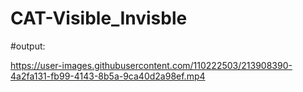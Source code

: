 # CAT-Visible_Invisble

#output:



https://user-images.githubusercontent.com/110222503/213908390-4a2fa131-fb99-4143-8b5a-9ca40d2a98ef.mp4

